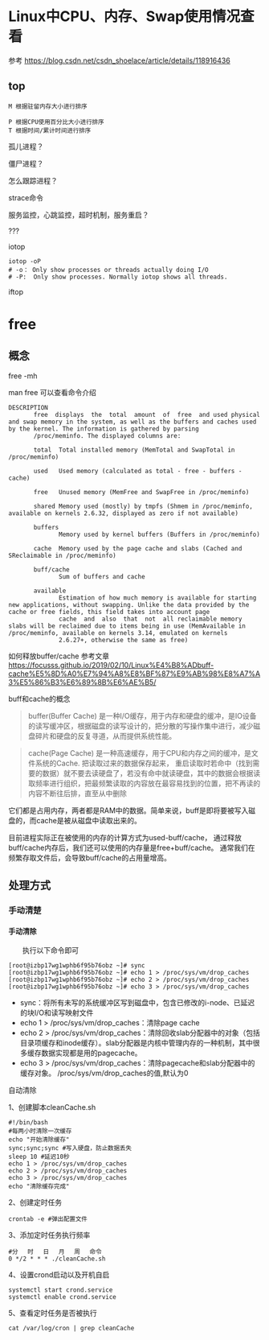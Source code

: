 # Linux中CPU、内存、Swap使用情况查看

参考 https://blog.csdn.net/csdn_shoelace/article/details/118916436



## top

```
M 根据驻留内存大小进行排序

P 根据CPU使用百分比大小进行排序
T 根据时间/累计时间进行排序
```



孤儿进程？

僵尸进程？



怎么跟踪进程？

strace命令



服务监控，心跳监控，超时机制，服务重启？



???

iotop

```shell
iotop -oP  
# -o： Only show processes or threads actually doing I/O
# -P:  Only show processes. Normally iotop shows all threads.
```



iftop



# free

## 概念

free -mh

man free 可以查看命令介绍

```shell
DESCRIPTION
       free  displays  the  total  amount  of  free  and used physical and swap memory in the system, as well as the buffers and caches used by the kernel. The information is gathered by parsing
       /proc/meminfo. The displayed columns are:

       total  Total installed memory (MemTotal and SwapTotal in /proc/meminfo)

       used   Used memory (calculated as total - free - buffers - cache)

       free   Unused memory (MemFree and SwapFree in /proc/meminfo)

       shared Memory used (mostly) by tmpfs (Shmem in /proc/meminfo, available on kernels 2.6.32, displayed as zero if not available)

       buffers
              Memory used by kernel buffers (Buffers in /proc/meminfo)

       cache  Memory used by the page cache and slabs (Cached and SReclaimable in /proc/meminfo)

       buff/cache
              Sum of buffers and cache

       available
              Estimation of how much memory is available for starting new applications, without swapping. Unlike the data provided by the cache or free fields, this field takes into account page
              cache  and  also  that  not  all reclaimable memory slabs will be reclaimed due to items being in use (MemAvailable in /proc/meminfo, available on kernels 3.14, emulated on kernels
              2.6.27+, otherwise the same as free)

```



如何释放buffer/cache 参考文章  https://focusss.github.io/2019/02/10/Linux%E4%B8%ADbuff-cache%E5%8D%A0%E7%94%A8%E8%BF%87%E9%AB%98%E8%A7%A3%E5%86%B3%E6%89%8B%E6%AE%B5/

buff和cache的概念

> buffer(Buffer Cache) 是一种I/O缓存，用于内存和硬盘的缓冲，是IO设备的读写缓冲区，根据磁盘的读写设计的，把分散的写操作集中进行，减少磁盘碎片和硬盘的反复寻道，从而提供系统性能。

> cache(Page Cache) 是一种高速缓存，用于CPU和内存之间的缓冲，是文件系统的Cache.
> 把读取过来的数据保存起来， 重启读取时若命中（找到需要的数据）就不要去读硬盘了，若没有命中就读硬盘，其中的数据会根据读取频率进行组织，把最频繁读取的内容放在最容易找到的位置，把不再读的内容不断往后排，直至从中删除

它们都是占用内存，两者都是RAM中的数据。简单来说，buff是即将要被写入磁盘的，而cache是被从磁盘中读取出来的。

目前进程实际正在被使用的内存的计算方式为used-buff/cache， 通过释放buff/cache内存后，我们还可以使用的内存量是free+buff/cache。 通常我们在频繁存取文件后，会导致buff/cache的占用量增高。



## 处理方式

### 手动清楚

#### 手动清除

    执行以下命令即可

```
[root@izbp17wg1wphb6f95b76obz ~]# sync
[root@izbp17wg1wphb6f95b76obz ~]# echo 1 > /proc/sys/vm/drop_caches
[root@izbp17wg1wphb6f95b76obz ~]# echo 2 > /proc/sys/vm/drop_caches
[root@izbp17wg1wphb6f95b76obz ~]# echo 3 > /proc/sys/vm/drop_caches
```

- sync：将所有未写的系统缓冲区写到磁盘中，包含已修改的i-node、已延迟的块I/O和读写映射文件
- echo 1 > /proc/sys/vm/drop_caches：清除page cache
- echo 2 > /proc/sys/vm/drop_caches：清除回收slab分配器中的对象（包括目录项缓存和inode缓存）。slab分配器是内核中管理内存的一种机制，其中很多缓存数据实现都是用的pagecache。
- echo 3 > /proc/sys/vm/drop_caches：清除pagecache和slab分配器中的缓存对象。
  /proc/sys/vm/drop_caches的值,默认为0

自动清除

1、创建脚本cleanCache.sh

```shell
#!/bin/bash
#每两小时清除一次缓存
echo "开始清除缓存"
sync;sync;sync #写入硬盘，防止数据丢失
sleep 10 #延迟10秒
echo 1 > /proc/sys/vm/drop_caches
echo 2 > /proc/sys/vm/drop_caches
echo 3 > /proc/sys/vm/drop_caches
echo "清除缓存完成"
```

2、创建定时任务

```shell
crontab -e #弹出配置文件
```

3、添加定时任务执行频率

```shell
#分　 时　 日　 月　 周　 命令
0 */2 * * * ./cleanCache.sh
```

4、设置crond启动以及开机自启

```shell
systemctl start crond.service
systemctl enable crond.service
```

5、查看定时任务是否被执行

```shell
cat /var/log/cron | grep cleanCache
```

